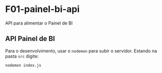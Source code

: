# F01-painel-bi-api
API para alimentar o Painel de BI

## API Painel de BI

Para o desenvolvimento, usar o `nodemon` para subir o servidor. Estando na pasta `src` digite:

```
nodemon index.js
```
